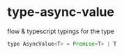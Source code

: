 # type-async-value

flow & typescript typings for the type

```js
type AsyncValue<T> = Promise<T> | T
```
